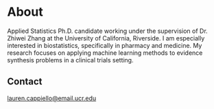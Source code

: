 # About

Applied Statistics Ph.D. candidate working under the supervision of Dr. Zhiwei Zhang at the University of California, Riverside. I am especially interested in biostatistics, specifically in pharmacy and medicine. My research focuses on applying machine learning methods to evidence synthesis problems in a clinical trials setting. 

## Contact

lauren.cappiello@email.ucr.edu
